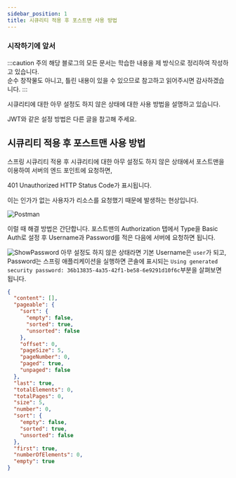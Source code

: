 ```yaml
---
sidebar_position: 1
title: 시큐리티 적용 후 포스트맨 사용 방법
---
```


### 시작하기에 앞서

:::caution 주의
해당 블로그의 모든 문서는 학습한 내용을 제 방식으로 정리하여 작성하고 있습니다. <br/>
순수 창작물도 아니고, 틀린 내용이 있을 수 있으므로 참고하고 읽어주시면 감사하겠습니다.
:::
<br/>

시큐리티에 대한 아무 설정도 하지 않은 상태에 대한 사용 방법을 설명하고 있습니다.

JWT와 같은 설정 방법은 다른 글을 참고해 주세요.

## 시큐리티 적용 후 포스트맨 사용 방법

스프링 시큐리티 적용 후 시큐리티에 대한 아무 설정도 하지 않은 상태에서 포스트맨을 이용하여 서버의 엔드 포인트에 요청하면,

401 Unauthorized HTTP Status Code가 표시됩니다.

이는 인가가 없는 사용자가 리소스를 요청했기 때문에 발생하는 현상입니다.
<br />

![Postman](/img/programming/spring/security/postman.PNG)

이럴 때 해결 방법은 간단합니다. 포스트맨의 Authorization 탭에서 Type을 Basic Auth로 설정 후 Username과 Password를 적은 다음에 서버에 요청하면 됩니다.
<br />

![ShowPassword](/img/programming/spring/security/password.PNG)
아무 설정도 하지 않은 상태라면 기본 Username은 `user`가 되고, Password는 스프링 애플리케이션을 실행하면 콘솔에 표시되는
`Using generated security password: 36b13835-4a35-42f1-be58-6e9291d10f6c`부분을 살펴보면 됩니다.
<br />

```json title='정상 응답 결과 - 200 OK'
{
  "content": [],
  "pageable": {
    "sort": {
      "empty": false,
      "sorted": true,
      "unsorted": false
    },
    "offset": 0,
    "pageSize": 5,
    "pageNumber": 0,
    "paged": true,
    "unpaged": false
  },
  "last": true,
  "totalElements": 0,
  "totalPages": 0,
  "size": 5,
  "number": 0,
  "sort": {
    "empty": false,
    "sorted": true,
    "unsorted": false
  },
  "first": true,
  "numberOfElements": 0,
  "empty": true
}
```
